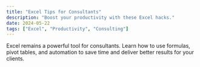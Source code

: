 ```yaml
---
title: "Excel Tips for Consultants"
description: "Boost your productivity with these Excel hacks."
date: 2024-05-22
tags: ["Excel", "Productivity", "Consulting"]
---
```

Excel remains a powerful tool for consultants. Learn how to use formulas, pivot tables, and automation to save time and deliver better results for your clients.
